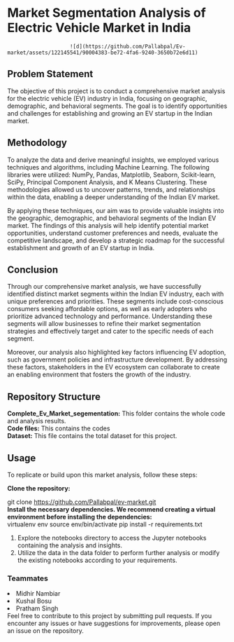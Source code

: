 # Market Segmentation Analysis of Electric Vehicle Market in India
                        ![d](https://github.com/Pallabpal/Ev-market/assets/122145541/90004383-be72-4fa6-9240-3650b72e6d11) 

## Problem Statement
The objective of this project is to conduct a comprehensive market analysis for the electric vehicle (EV) industry in India, focusing on geographic, demographic, and behavioral segments. The goal is to identify opportunities and challenges for establishing and growing an EV startup in the Indian market.
## Methodology
To analyze the data and derive meaningful insights, we employed various techniques and algorithms, including Machine Learning. The following libraries were utilized: NumPy, Pandas, Matplotlib, Seaborn, Scikit-learn, SciPy, Principal Component Analysis, and K Means Clustering. These methodologies allowed us to uncover patterns, trends, and relationships within the data, enabling a deeper understanding of the Indian EV market.

By applying these techniques, our aim was to provide valuable insights into the geographic, demographic, and behavioral segments of the Indian EV market. The findings of this analysis will help identify potential market opportunities, understand customer preferences and needs, evaluate the competitive landscape, and develop a strategic roadmap for the successful establishment and growth of an EV startup in India.
## Conclusion
Through our comprehensive market analysis, we have successfully identified distinct market segments within the Indian EV industry, each with unique preferences and priorities. These segments include cost-conscious consumers seeking affordable options, as well as early adopters who prioritize advanced technology and performance. Understanding these segments will allow businesses to refine their market segmentation strategies and effectively target and cater to the specific needs of each segment.

Moreover, our analysis also highlighted key factors influencing EV adoption, such as government policies and infrastructure development. By addressing these factors, stakeholders in the EV ecosystem can collaborate to create an enabling environment that fosters the growth of the industry.
## Repository Structure
<b>Complete_Ev_Market_segementation:</b> This folder contains the whole code and analysis results.<br/>
<b>Code files:</b> This contains the codes<br/>
<b>Dataset:</b> This file contains the total dataset for this project.
## Usage
To replicate or build upon this market analysis, follow these steps:<br/>

<b>Clone the repository:</b>

git clone https://github.com/Pallabpal/ev-market.git <br/>
<b>Install the necessary dependencies. We recommend creating a virtual environment before installing the dependencies:</b><br/>
virtualenv env
source env/bin/activate
pip install -r requirements.txt
<br/>
1. Explore the notebooks directory to access the Jupyter notebooks containing the analysis and insights.
2. Utilize the data in the data folder to perform further analysis or modify the existing notebooks according to your requirements.

### Teammates
<li>Midhir Nambiar</li>
<li>Kushal Bosu</li>
<li>Pratham Singh</li>
Feel free to contribute to this project by submitting pull requests. If you encounter any issues or have suggestions for improvements, please open an issue on the repository.

